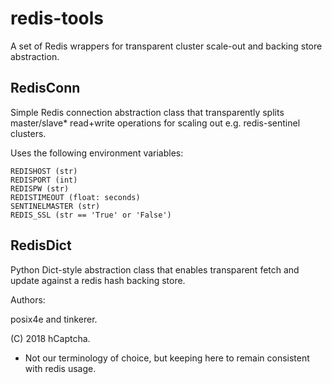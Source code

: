 # redis-tools
A set of Redis wrappers for transparent cluster scale-out and backing store abstraction.

## RedisConn
Simple Redis connection abstraction class that transparently splits master/slave* read+write operations for scaling out e.g. redis-sentinel clusters.

Uses the following environment variables:

```
REDISHOST (str)
REDISPORT (int)
REDISPW (str)
REDISTIMEOUT (float: seconds)
SENTINELMASTER (str)
REDIS_SSL (str == 'True' or 'False')
```

## RedisDict
Python Dict-style abstraction class that enables transparent fetch and update against a redis hash backing store.


Authors:

posix4e and tinkerer.

(C) 2018 hCaptcha.

* Not our terminology of choice, but keeping here to remain consistent with redis usage.
